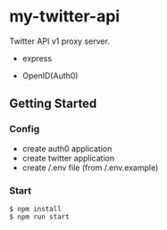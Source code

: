 # my-twitter-api

  

Twitter API v1 proxy server.

- express

- OpenID(Auth0)

  

## Getting Started

###  Config
- create auth0 application
- create twitter application
- create /.env file (from /.env.example)

### Start
```shell
$ npm install
$ npm run start
```
